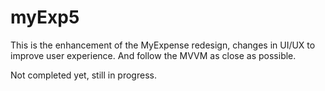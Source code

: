 # myExp5

This is the enhancement of the MyExpense redesign, changes in UI/UX to improve user experience.  And follow the MVVM as close as possible.

Not completed yet, still in progress.
